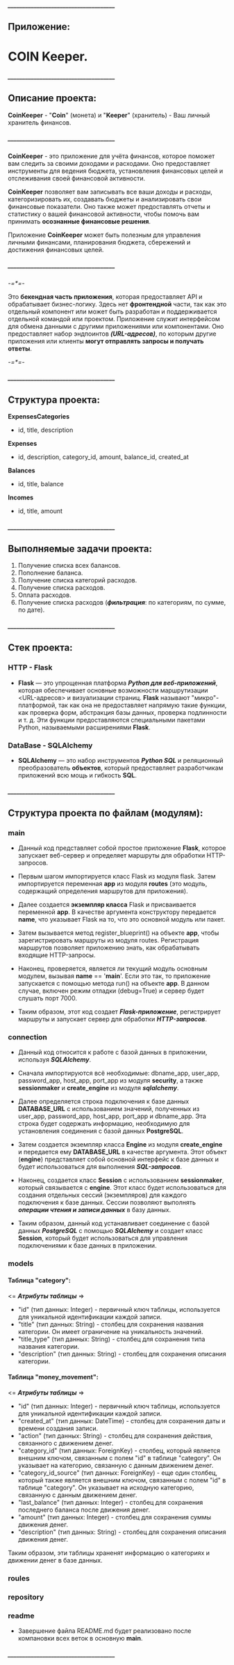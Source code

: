 ##### _____________________________________

## Приложение:
# **COIN Keeper**.

##### _____________________________________

## Описание проекта:

**CoinKeeper**  -  "**Coin**" (монета) и "**Keeper**" (хранитель) - Ваш личный хранитель финансов.

##### _____________________________________

**CoinKeeper** - это приложение для учёта финансов, которое поможет вам следить за своими доходами и расходами. Оно предоставляет инструменты для ведения бюджета, установления финансовых целей и отслеживания своей финансовой активности.

**CoinKeeper** позволяет вам записывать все ваши доходы и расходы, категоризировать их, создавать бюджеты и анализировать свои финансовые показатели. Оно также может предоставлять отчеты и статистику о вашей финансовой активности, чтобы помочь вам принимать **осознанные финансовые решения**.

Приложение **CoinKeeper** может быть полезным для управления личными финансами, планирования бюджета, сбережений и достижения финансовых целей.

##### _____________________________________

_-=*=-_

Это **бекендная часть приложения**, которая предоставляет API и обрабатывает бизнес-логику. Здесь нет **фронтендной** части, так как это отдельный компонент или может быть разработан и поддерживается отдельной командой или проектом. Приложение служит интерфейсом для обмена данными с другими приложениями или компонентами. Оно предоставляет набор эндпоинтов ***(URL-адресов)***, по которым другие приложения или клиенты **могут отправлять запросы и получать ответы**.

_-=*=-_

##### _____________________________________

## Структура проекта:

**ExpensesCategories**
*    id, title, description

**Expenses**
*    id, description, category_id, amount, balance_id, created_at

**Balances**
*    id, title, balance

**Incomes**
*    id, title, amount

##### _____________________________________

## Выполняемые задачи проекта:

1. Получение списка всех балансов.
2. Пополнение баланса.
3. Получение списка категорий расходов.
4. Получение списка расходов.
5. Оплата расходов.
6. Получение списка расходов (***фильтрация***: по категориям, по сумме, по дате).

##### _____________________________________

## Стек проекта:

### HTTP - Flask

* **Flask** — это упрощенная платформа ***Python для веб-приложений***, которая обеспечивает
основные возможности маршрутизации <URL-адресов> и визуализации страниц.
**Flask** называют "микро"-платформой, так как она не предоставляет напрямую такие функции,
как проверка форм, абстракция базы данных, проверка подлинности и т. д.
Эти функции предоставляются специальными пакетами Python, называемыми расширениями **Flask**.

### DataBase - SQLAlchemy

* **SQLAlchemy** — это набор инструментов ***Python SQL*** и реляционный преобразователь **объектов**,
который предоставляет разработчикам приложений всю мощь и гибкость **SQL**.

##### _____________________________________

## Структура проекта по файлам (модулям):

### main

* Данный код представляет собой простое приложение **Flask**, которое запускает веб-сервер и определяет маршруты для обработки HTTP-запросов.

* Первым шагом импортируется класс Flask из модуля flask. Затем импортируется переменная **app** из модуля **routes** (это модуль, содержащий определения маршрутов для приложения).

* Далее создается **экземпляр класса** Flask и присваивается переменной **app**. В качестве аргумента конструктору передается __name__, что указывает Flask на то, что это основной модуль или пакет.

* Затем вызывается метод register_blueprint() на объекте **app**, чтобы зарегистрировать маршруты из модуля routes. Регистрация маршрутов позволяет приложению знать, как обрабатывать входящие HTTP-запросы.

* Наконец, проверяется, является ли текущий модуль основным модулем, вызывая __name__ == '__main__'. Если это так, то приложение запускается с помощью метода run() на объекте **app**. В данном случае, включен режим отладки (debug=True) и сервер будет слушать порт 7000.

*   Таким образом, этот код создает ***Flask-приложение***, регистрирует маршруты и запускает сервер для обработки ***HTTP-запросов***.

### connection

* Данный код относится к работе с базой данных в приложении, используя ***SQLAlchemy***.

* Сначала импортируются всё необходимые: dbname_app, user_app, password_app, host_app, port_app из модуля **security**, а также **sessionmaker** и **create_engine** из модуля ***sqlalchemy***.

* Далее определяется строка подключения к базе данных **DATABASE_URL** с использованием значений, полученных из user_app, password_app, host_app, port_app и dbname_app. Эта строка будет содержать информацию, необходимую для установления соединения с базой данных **PostgreSQL**.

* Затем создается экземпляр класса **Engine** из модуля **create_engine** и передается ему **DATABASE_URL** в качестве аргумента. Этот объект (**engine**) представляет собой основной интерфейс к базе данных и будет использоваться для выполнения ***SQL-запросов***.

* Наконец, создается класс **Session** с использованием **sessionmaker**, который связывается с **engine**. Этот класс будет использоваться для создания отдельных сессий (экземпляров) для каждого подключения к базе данных. Сессии позволяют выполнять ***операции чтения и записи данных*** в базу данных.

* Таким образом, данный код устанавливает соединение с базой данных ***PostgreSQL*** с помощью ***SQLAlchemy*** и создает класс **Session**, который будет использоваться для управления подключениями к базе данных в приложении.

### models

#### Таблица "category":
<= ***Атрибуты таблицы*** =>
* "id" (тип данных: Integer) - первичный ключ таблицы, используется для уникальной идентификации каждой записи.
* "title" (тип данных: String) - столбец для сохранения названия категории. Он имеет ограничение на уникальность значений.
* "title_type" (тип данных: String) - столбец для сохранения типа названия категории.
* "description" (тип данных: String) - столбец для сохранения описания категории.

#### Таблица "money_movement":
<= ***Атрибуты таблицы*** =>
* "id" (тип данных: Integer) - первичный ключ таблицы, используется для уникальной идентификации каждой записи.
* "created_at" (тип данных: DateTime) - столбец для сохранения даты и времени создания записи.
* "action" (тип данных: String) - столбец для сохранения действия, связанного с движением денег.
* "category_id" (тип данных: ForeignKey) - столбец, который является внешним ключом, связанным с полем "id" в таблице "category". Он указывает на категорию, связанную с данным движением денег.
* "category_id_source" (тип данных: ForeignKey) - еще один столбец, который также является внешним ключом, связанным с полем "id" в таблице "category". Он указывает на исходную категорию, связанную с данным движением денег.
* "last_balance" (тип данных: Integer) - столбец для сохранения последнего баланса после движения денег.
* "amount" (тип данных: Integer) - столбец для сохранения суммы движения денег.
* "description" (тип данных: String) - столбец для сохранения описания движения денег.

Таким образом, эти таблицы храненят информацию о категориях и движении денег в базе данных.

### roules

### repository

### readme

* Завершение файла README.md будет реализовано после компановки всех веток в основную **main**.

##### _____________________________________
